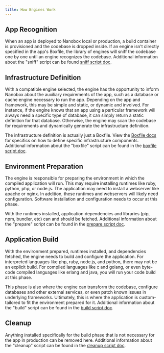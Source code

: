 ```yaml
---
title: How Engines Work
---
```


## App Recognition

When an app is deployed to Nanobox local or production, a build container is provisioned and the codebase is dropped inside. If an engine isn't directly specified in the app's Boxfile, the library of engines will sniff the codebase one by one until an engine recognizes the codebase. Additional information about the "sniff" script can be found [sniff script doc](/engines/scripts/sniff).

## Infrastructure Definition

With a compatible engine selected, the engine has the opportunity to inform Nanobox about the auxiliary requirements of the app, such as a database or cache engine necessary to run the app. Depending on the app and framework, this may be simple and static, or dynamic and involved. For instance, if the engine knows that an app using a particular framework will always need a specific type of database, it can simply return a static definition for that database. Otherwise, the engine may scan the codebase for requirements and dynamically generate the infrastructure definition.

The infrastructure definition is actually just a Boxfile. View the [Boxfile docs](/boxfile/) for specifics on how to define specific infrastructure components. Additional information about the "boxfile" script can be found in the [boxfile script doc](/engines/scripts/boxfile).

## Environment Preparation

The engine is responsible for preparing the environment in which the compiled application will run. This may require installing runtimes like ruby, python, php, or node.js. The application may need to install a webserver like apache or nginx. In addition, these runtimes and webservers will likely need configuration. Software installation and configuration needs to occur at this phase.

With the runtimes installed, application dependencies and libraries (pip, npm, bundler, etc) can and should be fetched. Additional information about the "prepare" script can be found in the [prepare script doc](/engines/scripts/prepare).

## Application Build

With the environment prepared, runtimes installed, and dependencies fetched, the engine needs to build and configure the application. For interpreted languages like php, ruby, node.js, and python, there may not be an explicit build. For compiled languages like c and golang, or even byte-code compiled languages like erlang and java, you will run your code build at this phase.

This phase is also where the engine can transform the codebase, configure databases and other external services, or even patch known issues in underlying frameworks. Ultimately, this is where the application is custom-tailored to fit the environment prepared for it. Additional information about the "build" script can be found in the [build script doc](/engines/scripts/build).

## Cleanup

Anything installed specifically for the build phase that is not necessary for the app in production can be removed here. Additional information about the "cleanup" script can be found in the [cleanup script doc](/engines/scripts/cleanup).
